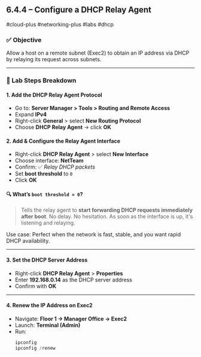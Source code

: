 ## 6.4.4 – Configure a DHCP Relay Agent  
#cloud-plus #networking-plus #labs #dhcp

### ✅ Objective
Allow a host on a remote subnet (Exec2) to obtain an IP address via DHCP by relaying its request across subnets.

---

### 🧱 Lab Steps Breakdown

#### 1. Add the DHCP Relay Agent Protocol
- Go to: **Server Manager > Tools > Routing and Remote Access**
- Expand **IPv4**
- Right-click **General** > select **New Routing Protocol**
- Choose **DHCP Relay Agent** → click **OK**

#### 2. Add & Configure the Relay Agent Interface
- Right-click **DHCP Relay Agent** > select **New Interface**
- Choose interface: **NetTeam**
- Confirm: ✅ *Relay DHCP packets*
- Set **boot threshold** to `0`
- Click **OK**

#### 🔍 What’s `boot threshold = 0`?
> Tells the relay agent to **start forwarding DHCP requests immediately after boot**.
> No delay. No hesitation. As soon as the interface is up, it's listening and relaying.

Use case: Perfect when the network is fast, stable, and you want rapid DHCP availability.

---

#### 3. Set the DHCP Server Address
- Right-click **DHCP Relay Agent** > **Properties**
- Enter **192.168.0.14** as the DHCP server address
- Confirm with **OK**

---

#### 4. Renew the IP Address on Exec2
- Navigate: **Floor 1 → Manager Office → Exec2**
- Launch: **Terminal (Admin)**
- Run:
  ```powershell
  ipconfig
  ipconfig /renew
